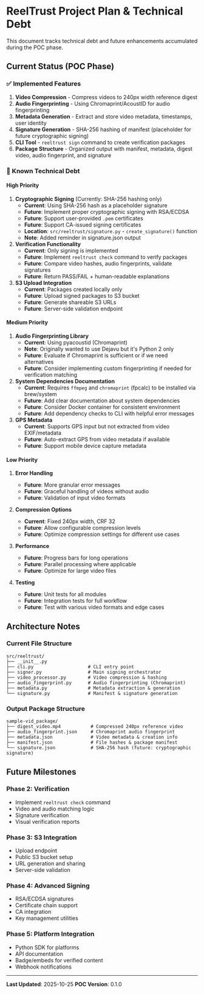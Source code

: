 # ReelTrust Project Plan & Technical Debt

This document tracks technical debt and future enhancements accumulated during the POC phase.

## Current Status (POC Phase)

### ✅ Implemented Features

1. **Video Compression** - Compress videos to 240px width reference digest
1. **Audio Fingerprinting** - Using Chromaprint/AcoustID for audio fingerprinting
1. **Metadata Generation** - Extract and store video metadata, timestamps, user identity
1. **Signature Generation** - SHA-256 hashing of manifest (placeholder for future cryptographic signing)
1. **CLI Tool** - `reeltrust sign` command to create verification packages
1. **Package Structure** - Organized output with manifest, metadata, digest video, audio fingerprint, and signature

### 🔧 Known Technical Debt

#### High Priority

1. **Cryptographic Signing** (Currently: SHA-256 hashing only)
   - **Current**: Using SHA-256 hash as a placeholder signature
   - **Future**: Implement proper cryptographic signing with RSA/ECDSA
   - **Future**: Support user-provided `.pem` certificates
   - **Future**: Support CA-issued signing certificates
   - **Location**: `src/reeltrust/signature.py` - `create_signature()` function
   - **Note**: Added reminder in signature.json output
2. **Verification Functionality**
   - **Current**: Only signing is implemented
   - **Future**: Implement `reeltrust check` command to verify packages
   - **Future**: Compare video hashes, audio fingerprints, validate signatures
   - **Future**: Return PASS/FAIL + human-readable explanations
3. **S3 Upload Integration**
   - **Current**: Packages created locally only
   - **Future**: Upload signed packages to S3 bucket
   - **Future**: Generate shareable S3 URLs
   - **Future**: Server-side validation endpoint

#### Medium Priority

1. **Audio Fingerprinting Library**
   - **Current**: Using pyacoustid (Chromaprint)
   - **Note**: Originally wanted to use Dejavu but it's Python 2 only
   - **Future**: Evaluate if Chromaprint is sufficient or if we need alternatives
   - **Future**: Consider implementing custom fingerprinting if needed for verification matching
1. **System Dependencies Documentation**
   - **Current**: Requires `ffmpeg` and `chromaprint` (fpcalc) to be installed via brew/system
   - **Future**: Add clear documentation about system dependencies
   - **Future**: Consider Docker container for consistent environment
   - **Future**: Add dependency checks to CLI with helpful error messages
1. **GPS Metadata**
   - **Current**: Supports GPS input but not extracted from video EXIF/metadata
   - **Future**: Auto-extract GPS from video metadata if available
   - **Future**: Support mobile device capture metadata

#### Low Priority

1. **Error Handling**

   - **Future**: More granular error messages
   - **Future**: Graceful handling of videos without audio
   - **Future**: Validation of input video formats
1. **Compression Options**

   - **Current**: Fixed 240px width, CRF 32
   - **Future**: Allow configurable compression levels
   - **Future**: Optimize compression settings for different use cases
1. **Performance**

   - **Future**: Progress bars for long operations
   - **Future**: Parallel processing where applicable
   - **Future**: Optimize for large video files
1. **Testing**
   - **Future**: Unit tests for all modules
   - **Future**: Integration tests for full workflow
   - **Future**: Test with various video formats and edge cases

## Architecture Notes

### Current File Structure

```
src/reeltrust/
├── __init__.py
├── cli.py                    # CLI entry point
├── signer.py                 # Main signing orchestrator
├── video_processor.py        # Video compression & hashing
├── audio_fingerprint.py      # Audio fingerprinting (Chromaprint)
├── metadata.py               # Metadata extraction & generation
└── signature.py              # Manifest & signature generation
```

### Output Package Structure

```
sample-vid_package/
├── digest_video.mp4           # Compressed 240px reference video
├── audio_fingerprint.json     # Chromaprint audio fingerprint
├── metadata.json              # Video metadata & creation info
├── manifest.json              # File hashes & package manifest
└── signature.json             # SHA-256 hash (future: cryptographic signature)
```

## Future Milestones

### Phase 2: Verification

- Implement `reeltrust check` command
- Video and audio matching logic
- Signature verification
- Visual verification reports

### Phase 3: S3 Integration

- Upload endpoint
- Public S3 bucket setup
- URL generation and sharing
- Server-side validation

### Phase 4: Advanced Signing

- RSA/ECDSA signatures
- Certificate chain support
- CA integration
- Key management utilities

### Phase 5: Platform Integration

- Python SDK for platforms
- API documentation
- Badge/embeds for verified content
- Webhook notifications

______________________________________________________________________

**Last Updated**: 2025-10-25
**POC Version**: 0.1.0
